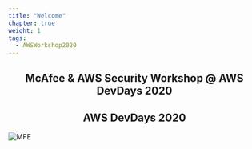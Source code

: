 ```yaml
---
title: "Welcome"
chapter: true
weight: 1
tags:
  - AWSWorkshop2020
---
```


<div style="text-align: center"><h2>McAfee & AWS Security Workshop @ AWS DevDays 2020</h2></div>
<div style="text-align: center"><h2>AWS DevDays 2020</h2></div>

![MFE](images/mfe/mfecloudlogo.jpg)

